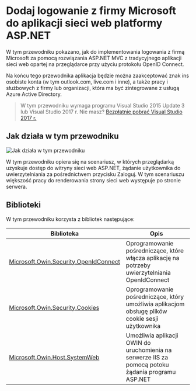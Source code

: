 # <a name="add-sign-in-with-microsoft-to-an-aspnet-web-app"></a>Dodaj logowanie z firmy Microsoft do aplikacji sieci web platformy ASP.NET

W tym przewodniku pokazano, jak do implementowania logowania z firmą Microsoft za pomocą rozwiązania ASP.NET MVC z tradycyjnego aplikacji sieci web opartej na przeglądarce przy użyciu protokołu OpenID Connect. 

Na końcu tego przewodnika aplikacja będzie można zaakceptować znak ins osobiste konta (w tym outlook.com, live.com i inne), a także pracy i służbowych z firmy lub organizacji, która ma być zintegrowane z usługą Azure Active Directory. 

> W tym przewodniku wymaga programu Visual Studio 2015 Update 3 lub Visual Studio 2017 r.  Nie masz?  [Bezpłatnie pobrać Visual Studio 2017 r.](https://www.visualstudio.com/downloads/)

## <a name="how-this-guide-works"></a>Jak działa w tym przewodniku

![Jak działa w tym przewodniku](media/active-directory-develop-guidedsetup-aspnetwebapp-intro/aspnetbrowsergeneral.png)

W tym przewodniku opiera się na scenariusz, w których przeglądarką uzyskuje dostęp do witryny sieci web ASP.NET, żądanie użytkownika do uwierzytelniania za pośrednictwem przycisku Zaloguj. W tym scenariuszu większość pracy do renderowania strony sieci web występuje po stronie serwera.

## <a name="libraries"></a>Biblioteki

W tym przewodniku korzysta z bibliotek następujące:

|Biblioteka|Opis|
|---|---|
|[Microsoft.Owin.Security.OpenIdConnect](https://www.nuget.org/packages/Microsoft.Owin.Security.OpenIdConnect/)|Oprogramowanie pośredniczące, które włącza aplikację na potrzeby uwierzytelniania OpenIdConnect|
|[Microsoft.Owin.Security.Cookies](https://www.nuget.org/packages/Microsoft.Owin.Security.Cookies)|Oprogramowanie pośredniczące, który umożliwia aplikacjom obsługę plików cookie sesji użytkownika|
|[Microsoft.Owin.Host.SystemWeb](https://www.nuget.org/packages/Microsoft.Owin.Host.SystemWeb)|Umożliwia aplikacji OWIN do uruchomienia na serwerze IIS za pomocą potoku żądania programu ASP.NET|

